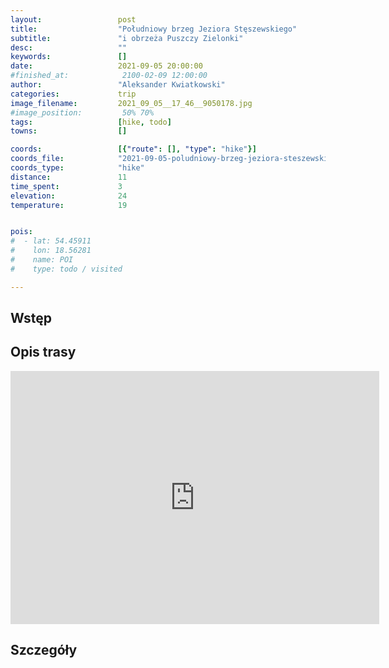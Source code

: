 ```yaml
---
layout:                 post
title:                  "Południowy brzeg Jeziora Stęszewskiego"
subtitle:               "i obrzeża Puszczy Zielonki"
desc:                   ""
keywords:               []
date:                   2021-09-05 20:00:00
#finished_at:            2100-02-09 12:00:00
author:                 "Aleksander Kwiatkowski"
categories:             trip
image_filename:         2021_09_05__17_46__9050178.jpg
#image_position:         50% 70%
tags:                   [hike, todo]
towns:                  []

coords:                 [{"route": [], "type": "hike"}]
coords_file:            "2021-09-05-poludniowy-brzeg-jeziora-steszewskiego.json"
coords_type:            "hike"
distance:               11
time_spent:             3
elevation:              24
temperature:            19


pois:
#  - lat: 54.45911
#    lon: 18.56281
#    name: POI
#    type: todo / visited

---
```



## Wstęp

## Opis trasy

<iframe height='405' width='590' frameborder='0' allowtransparency='true' scrolling='no' src='https://www.strava.com/activities/5914171124/embed/7a79b4cd8d1674b834c03729877b1d6c71bbb0a1'></iframe>

## Szczegóły
